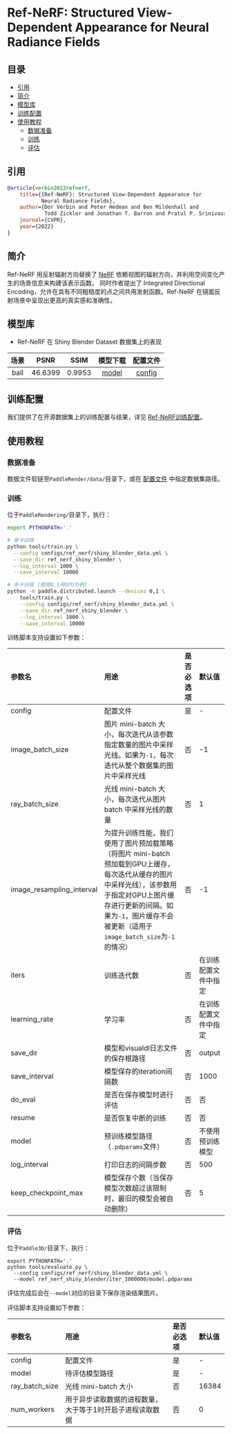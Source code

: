 # Ref-NeRF: Structured View-Dependent Appearance for Neural Radiance Fields

## 目录

* [引用](#1)
* [简介](#2)
* [模型库](#3)
* [训练配置](#4)
* [使用教程](#5)
    * [数据准备](#51)
    * [训练](#52)
    * [评估](#53)

## <h2 id="1">引用</h2>

```bibtex
@article{verbin2022refnerf,
    title={{Ref-NeRF}: Structured View-Dependent Appearance for
           Neural Radiance Fields},
    author={Dor Verbin and Peter Hedman and Ben Mildenhall and
            Todd Zickler and Jonathan T. Barron and Pratul P. Srinivasan},
    journal={CVPR},
    year={2022}
}
```

## <h2 id="2">简介</h2>

Ref-NeRF
用反射辐射方向替换了 [NeRF](https://arxiv.org/abs/2003.08934) 依赖视图的辐射方向，并利用空间变化产生的场景信息来构建该表示函数。 同时作者提出了 Integrated Directional Encoding，允许在具有不同粗糙度的点之间共用发射函数。Ref-NeRF 在镜面反射场景中呈现出更高的真实感和准确性。

## <h2 id="3">模型库</h2>

- Ref-NeRF 在 Shiny Blender Dataset 数据集上的表现

|  场景  |  PSNR   |  SSIM  |                                                 模型下载                                                 |                          配置文件                           |
|:----:|:-------:|:------:|:----------------------------------------------------------------------------------------------------:|:-------------------------------------------------------:|
| ball | 46.6399 | 0.9953 | [model](https://paddle3d.bj.bcebos.com/render/models/ref_nerf/ref_nerf_shiny_blender_ball/model.pdparams) | [config](../../../configs/ref_nerf/shiny_blender_data.yml) |

## <h2 id="4">训练配置</h2>

我们提供了在开源数据集上的训练配置与结果，详见 [Ref-NeRF训练配置](../../../configs/ref_nerf)。

## <h2 id="5">使用教程</h2>

### <h3 id="51">数据准备</h3>

数据文件软链至`PaddleRender/data/`目录下，或在 [配置文件](../../../configs/ref_nerf) 中指定数据集路径。

### <h3 id="52">训练</h3>

位于`PaddleRendering/`目录下，执行：

```bash
export PYTHONPATH='.'

# 单卡训练
python tools/train.py \
  --config configs/ref_nerf/shiny_blender_data.yml \
  --save_dir ref_nerf_shiny_blender \
  --log_interval 1000 \
  --save_interval 10000

# 多卡训练 (使用0,1号GPU为例)
python -m paddle.distributed.launch --devices 0,1 \
    tools/train.py \
    --config configs/ref_nerf/shiny_blender_data.yml \
    --save_dir ref_nerf_shiny_blender \
    --log_interval 1000 \
    --save_interval 10000
```

训练脚本支持设置如下参数：

| 参数名                         | 用途                                                                                                                                       | 是否必选项 | 默认值        |
|:----------------------------|:-----------------------------------------------------------------------------------------------------------------------------------------|:------|:-----------|
| config                      | 配置文件                                                                                                                                     | 是     | -          |
| image_batch_size            | 图片 mini-batch 大小，每次迭代从该参数指定数量的图片中采样光线。如果为`-1`，每次迭代从整个数据集的图片中采样光线                                                                         | 否     | -1         |
| ray_batch_size              | 光线 mini-batch 大小，每次迭代从图片 batch 中采样光线的数量                                                                                                  | 否     | 1          |
| image_resampling_interval   | 为提升训练性能，我们使用了图片预加载策略（将图片 mini-batch 预加载到GPU上缓存，每次迭代从缓存的图片中采样光线），该参数用于指定对GPU上图片缓存进行更新的间隔。如果为`-1`，图片缓存不会被更新（适用于`image_batch_size`为`-1`的情况） | 否     | -1         |
| iters                       | 训练迭代数                                                                                                                                    | 否     | 在训练配置文件中指定 |
| learning_rate               | 学习率                                                                                                                                      | 否     | 在训练配置文件中指定 |
| save_dir                    | 模型和visualdl日志文件的保存根路径                                                                                                                    | 否     | output     |
| save_interval               | 模型保存的iteration间隔数                                                                                                                        | 否     | 1000       |
| do_eval                     | 是否在保存模型时进行评估                                                                                                                             | 否     | 否          |
| resume                      | 是否恢复中断的训练                                                                                                                                | 否     | 否          |
| model                       | 预训练模型路径（`.pdparams`文件）                                                                                                                   | 否     | 不使用预训练模型   |
| log_interval                | 打印日志的间隔步数                                                                                                                                | 否     | 500        |
| keep_checkpoint_max         | 模型保存个数（当保存模型次数超过该限制时，最旧的模型会被自动删除）                                                                                                        | 否     | 5          |

### <h3 id="53">评估</h3>

位于`Paddle3D/`目录下，执行：

```shell
export PYTHONPATH='.'
python tools/evaluate.py \
  --config configs/ref_nerf/shiny_blender_data.yml \
  --model ref_nerf_shiny_blender/iter_1000000/model.pdparams
```

评估完成后会在`--model`对应的目录下保存渲染结果图片。

评估脚本支持设置如下参数：

| 参数名            | 用途                             | 是否必选项 | 默认值   |
|:---------------|:-------------------------------|:------|:------|
| config         | 配置文件                           | 是     | -     |
| model          | 待评估模型路径                        | 是     | -     |
| ray_batch_size | 光线 mini-batch 大小               | 否     | 16384 |
| num_workers    | 用于异步读取数据的进程数量， 大于等于1时开启子进程读取数据 | 否     | 0     |

